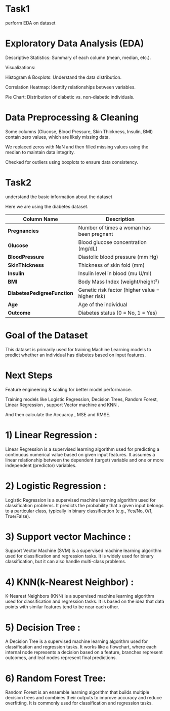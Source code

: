 # Task1
perform EDA on dataset
# Exploratory Data Analysis (EDA)

Descriptive Statistics: Summary of each column (mean, median, etc.).

Visualizations:

Histogram & Boxplots: Understand the data distribution.

Correlation Heatmap: Identify relationships between variables.

Pie Chart: Distribution of diabetic vs. non-diabetic individuals.
# Data Preprocessing & Cleaning

Some columns (Glucose, Blood Pressure, Skin Thickness, Insulin, BMI) contain zero values, which are likely missing data.

We replaced zeros with NaN and then filled missing values using the median to maintain data integrity.

Checked for outliers using boxplots to ensure data consistency.
# Task2 
understand the basic information about the dataset


Here we are using the diabetes dataset.

| Column Name                 | Description                                              |
|-----------------------------|----------------------------------------------------------|
| **Pregnancies**             | Number of times a woman has been pregnant               |
| **Glucose**                 | Blood glucose concentration (mg/dL)                     |
| **BloodPressure**           | Diastolic blood pressure (mm Hg)                        |
| **SkinThickness**           | Thickness of skin fold (mm)                             |
| **Insulin**                 | Insulin level in blood (mu U/ml)                        |
| **BMI**                     | Body Mass Index (weight/height²)                        |
| **DiabetesPedigreeFunction**| Genetic risk factor (higher value = higher risk)       |
| **Age**                     | Age of the individual                                  |
| **Outcome**                 | Diabetes status (0 = No, 1 = Yes)                      |





# Goal of the Dataset

This dataset is primarily used for training Machine Learning models to predict whether an individual has diabetes based on input features.



# Next Steps

Feature engineering & scaling for better model performance.

Training models like Logistic Regression, Decision Trees, Random Forest, Linear Regression , support Vector machine and KNN .

And then calculate the Accuarcy , MSE and RMSE.



# 1)  Linear Regression :
   Linear Regression is a supervised learning algorithm used for predicting a continuous numerical value based on given input features. It assumes a linear relationship 
   between the dependent (target) variable and one or more independent (predictor) variables.

# 2)  Logistic Regression :
   Logistic Regression is a supervised machine learning algorithm used for classification problems. It predicts the probability 
   that a given input belongs to a particular class, typically in binary classification (e.g., Yes/No, 0/1, True/False).

# 3)  Support vector Machince :
   Support Vector Machine (SVM) is a supervised machine learning algorithm used for classification and regression tasks. It is 
   widely used for binary classification, but it can also handle multi-class problems.

# 4)  KNN(k-Nearest Neighbor) :
   K-Nearest Neighbors (KNN) is a supervised machine learning algorithm used for classification and regression tasks. It is based on the idea that data points with similar 
   features tend to be near each other.

 # 5) Decision Tree :
   A Decision Tree is a supervised machine learning algorithm used for classification and regression tasks. It works like a flowchart, where each internal node represents a 
   decision based on a feature, branches represent outcomes, and leaf nodes represent final predictions.

# 6) Random Forest Tree:
   Random Forest is an ensemble learning algorithm that builds multiple decision trees and combines their outputs to improve accuracy and reduce overfitting. It is commonly 
   used for classification and regression tasks.






